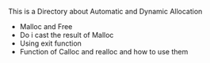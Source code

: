 This is a Directory about Automatic and Dynamic Allocation
- Malloc and Free
- Do i cast the result of Malloc
- Using exit function
- Function of Calloc and realloc and how to use them

